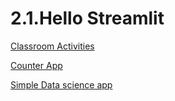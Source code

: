 # 2.1.Hello Streamlit

[Classroom Activities](https://github.com/Moein-Moatali-2006/PyDeploy/tree/main/2.Streamlit/2.1_Hello_Streamlit/Classroom_Activities)


[Counter App](https://github.com/Moein-Moatali-2006/PyDeploy/tree/main/2.Streamlit/2.1_Hello_Streamlit/Counter_App)


[Simple Data science app](https://github.com/Moein-Moatali-2006/PyDeploy/tree/main/2.Streamlit/2.1_Hello_Streamlit/Simple_Data_science_app)